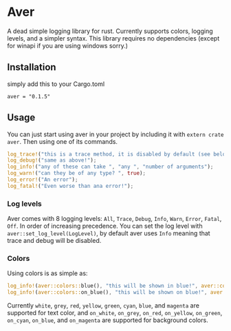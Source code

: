 # Aver
A dead simple logging library for rust. Currently supports colors, logging levels, and a simpler syntax. This library requires no dependencies (except for winapi if you are using windows sorry.)

## Installation
simply add this to your Cargo.toml
```
aver = "0.1.5"
```

## Usage
You can just start using aver in your project by including it with `extern crate aver`. Then using one of its commands.
```rust
log_trace!("this is a trace method, it is disabled by default (see below)");
log_debug!("same as above!");
log_info!("any of these can take ", "any ", "number of arguments");
log_warn!("can they be of any type? ", true);
log_error!("An error");
log_fatal!("Even worse than ana error!");
```

### Log levels
Aver comes with 8 logging levels: `All`, `Trace`, `Debug`, `Info`, `Warn`, `Error`, `Fatal`, `Off`. In order of increasing precedence. You can set the log level with `aver::set_log_level(LogLevel)`, by default aver uses `Info` meaning that trace and debug will be disabled.

### Colors
Using colors is as simple as:
```rust
log_info!(aver::colors::blue(), "this will be shown in blue!", aver::colors::reset(), " and this won't");
log_info!(aver::colors::on_blue(), "this will be shown on blue!", aver::colors::reset(), " and this won't");
```
Currently `white`, `grey`, `red`, `yellow`, `green`, `cyan`, `blue`, and `magenta` are supported for text color, and `on_white`, `on_grey`, `on_red`, `on_yellow`, `on_green`, `on_cyan`, `on_blue`, and `on_magenta` are supported for background colors.
